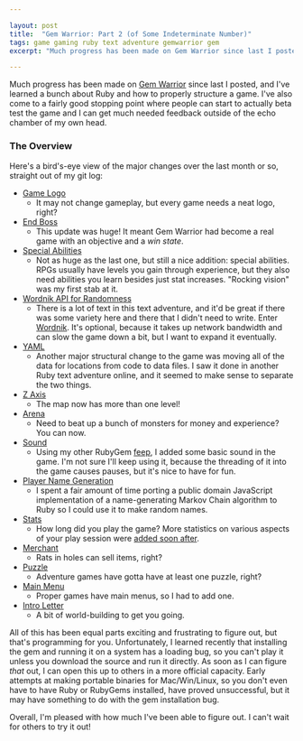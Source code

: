 ```yaml
---

layout: post
title:  "Gem Warrior: Part 2 (of Some Indeterminate Number)"
tags: game gaming ruby text adventure gemwarrior gem
excerpt: "Much progress has been made on Gem Warrior since last I posted, and I've learned a bunch about Ruby and how to properly structure a game."

---
```


Much progress has been made on [Gem Warrior](https://github.com/michaelchadwick/gemwarrior) since last I posted, and I've learned a bunch about Ruby and how to properly structure a game. I've also come to a fairly good stopping point where people can start to actually beta test the game and I can get much needed feedback outside of the echo chamber of my own head.

<!--more-->

### The Overview

Here's a bird's-eye view of the major changes over the last month or so, straight out of my git log:

* [Game Logo](https://github.com/michaelchadwick/gemwarrior/commit/2892a25f7e8cd6b9516b66ab137ddf98c78ecd94)
  * It may not change gameplay, but every game needs a neat logo, right?
* [End Boss](https://github.com/michaelchadwick/gemwarrior/commit/9bdb50ed9de98a31b4ea1389ec1ac927592b4f50)
  * This update was huge! It meant Gem Warrior had become a real game with an objective and a *win state*.
* [Special Abilities](https://github.com/michaelchadwick/gemwarrior/commit/fb356ca37ff9bfda4b2ed84554f9b95d4d3424e1)
  * Not as huge as the last one, but still a nice addition: special abilities. RPGs usually have levels you gain through experience, but they also need abilities you learn besides just stat increases. "Rocking vision" was my first stab at it.
* [Wordnik API for Randomness](https://github.com/michaelchadwick/gemwarrior/commit/16a58e414f177df716f2724e8e9b76834d06e396)
  * There is a lot of text in this text adventure, and it'd be great if there was some variety here and there that I didn't need to write. Enter [Wordnik](http://developer.wordnik.com/). It's optional, because it takes up network bandwidth and can slow the game down a bit, but I want to expand it eventually.
* [YAML](https://github.com/michaelchadwick/gemwarrior/commit/a2c41624fcf4f599235f24a111a94e7c046fe6cb)
  * Another major structural change to the game was moving all of the data for locations from code to data files. I saw it done in another Ruby text adventure online, and it seemed to make sense to separate the two things.
* [Z Axis](https://github.com/michaelchadwick/gemwarrior/commit/8e210c24dd2249bcf88cd9395460d1923c431ff6)
  * The map now has more than one level!
* [Arena](https://github.com/michaelchadwick/gemwarrior/commit/ae526e8112acf34a956a598dbfd18df5c3b995ad)
  * Need to beat up a bunch of monsters for money and experience? You can now.
* [Sound](https://github.com/michaelchadwick/gemwarrior/commit/9c93ad69711fd0e201726e189a7bc4cecb64785a)
  * Using my other RubyGem [feep](https://rubygems.org/gem/feep), I added some basic sound in the game. I'm not sure I'll keep using it, because the threading of it into the game causes pauses, but it's nice to have for fun.
* [Player Name Generation](https://github.com/michaelchadwick/gemwarrior/commit/100116e61e5878bfad1f4d10cbb30eedb2c8eed6)
  * I spent a fair amount of time porting a public domain JavaScript implementation of a name-generating Markov Chain algorithm to Ruby so I could use it to make random names.
* [Stats](https://github.com/michaelchadwick/gemwarrior/commit/4dfaf443e4c3d4b1f309de4428c0ef35769b2e50)
  * How long did you play the game? More statistics on various aspects of your play session were [added soon after](https://github.com/michaelchadwick/gemwarrior/commit/775bdc38e2f968e07c5e299cca52615a596a7723).
* [Merchant](https://github.com/michaelchadwick/gemwarrior/commit/0bd38440a2ad36513200c9a97c0eb736a20e8d92)
  * Rats in holes can sell items, right?
* [Puzzle](https://github.com/michaelchadwick/gemwarrior/commit/9ccbd5fa3af208be010eae522887f8853113fccc)
  * Adventure games have gotta have at least one puzzle, right?
* [Main Menu](https://github.com/michaelchadwick/gemwarrior/commit/40fa766680f41e126383703c579358330b5eee9a)
  * Proper games have main menus, so I had to add one.
* [Intro Letter](https://github.com/michaelchadwick/gemwarrior/commit/09963a17fead956d96118583b6071de616956f49)
  * A bit of world-building to get you going.

All of this has been equal parts exciting and frustrating to figure out, but that's programming for you. Unfortunately, I learned recently that installing the gem and running it on a system has a loading bug, so you can't play it unless you download the source and run it directly. As soon as I can figure *that* out, I can open this up to others in a more official capacity. Early attempts at making portable binaries for Mac/Win/Linux, so you don't even have to have Ruby or RubyGems installed, have proved unsuccessful, but it may have something to do with the gem installation bug.

Overall, I'm pleased with how much I've been able to figure out. I can't wait for others to try it out!
